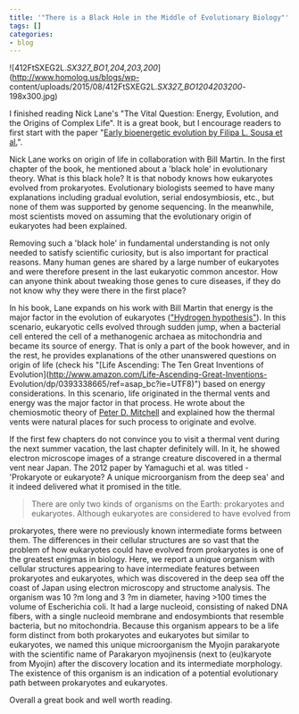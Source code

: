 ```yaml
---
title: '"There is a Black Hole in the Middle of Evolutionary Biology"'
tags: []
categories:
- blog
---
```

![412FtSXEG2L._SX327_BO1,204,203,200_](http://www.homolog.us/blogs/wp-
content/uploads/2015/08/412FtSXEG2L._SX327_BO1204203200_-198x300.jpg)
<!--more-->

I finished reading Nick Lane's "The Vital Question: Energy, Evolution, and the
Origins of Complex Life". It is a great book, but I encourage readers to first
start with the paper "[Early bioenergetic evolution by Filipa L. Sousa et
al.](http://rstb.royalsocietypublishing.org/content/368/1622/20130088)".

Nick Lane works on origin of life in collaboration with Bill Martin. In the
first chapter of the book, he mentioned about a 'black hole' in evolutionary
theory. What is this black hole? It is that nobody knows how eukaryotes
evolved from prokaryotes. Evolutionary biologists seemed to have many
explanations including gradual evolution, serial endosymbiosis, etc., but none
of them was supported by genome sequencing. In the meanwhile, most scientists
moved on assuming that the evolutionary origin of eukaryotes had been
explained.

Removing such a 'black hole' in fundamental understanding is not only needed
to satisfy scientific curiosity, but is also important for practical reasons.
Many human genes are shared by a large number of eukaryotes and were therefore
present in the last eukaryotic common ancestor. How can anyone think about
tweaking those genes to cure diseases, if they do not know why they were there
in the first place?

In his book, Lane expands on his work with Bill Martin that energy is the
major factor in the evolution of eukaryotes (["Hydrogen
hypothesis"](https://en.wikipedia.org/wiki/Hydrogen_hypothesis)). In this
scenario, eukaryotic cells evolved through sudden jump, when a bacterial cell
entered the cell of a methanogenic archaea as mitochondria and became its
source of energy. That is only a part of the book however, and in the rest, he
provides explanations of the other unanswered questions on origin of life
(check his "[Life Ascending: The Ten Great Inventions of
Evolution](http://www.amazon.com/Life-Ascending-Great-Inventions-
Evolution/dp/0393338665/ref=asap_bc?ie=UTF8)") based on energy considerations.
In this scenario, life originated in the thermal vents and energy was the
major factor in that process. He wrote about the chemiosmotic theory of [Peter
D. Mitchell](https://en.wikipedia.org/wiki/Peter_D._Mitchell) and explained
how the thermal vents were natural places for such process to originate and
evolve.

If the first few chapters do not convince you to visit a thermal vent during
the next summer vacation, the last chapter definitely will. In it, he showed
electron microscope images of a strange creature discovered in a thermal vent
near Japan. The 2012 paper by Yamaguchi et al. was titled - 'Prokaryote or
eukaryote? A unique microorganism from the deep sea' and it indeed delivered
what it promised in the title.

> There are only two kinds of organisms on the Earth: prokaryotes and
eukaryotes. Although eukaryotes are considered to have evolved from

prokaryotes, there were no previously known intermediate forms between them.
The differences in their cellular structures are so vast that the problem of
how eukaryotes could have evolved from prokaryotes is one of the greatest
enigmas in biology. Here, we report a unique organism with cellular structures
appearing to have intermediate features between prokaryotes and eukaryotes,
which was discovered in the deep sea off the coast of Japan using electron
microscopy and structome analysis. The organism was 10 ?m long and 3 ?m in
diameter, having >100 times the volume of Escherichia coli. It had a large
nucleoid, consisting of naked DNA fibers, with a single nucleoid membrane and
endosymbionts that resemble bacteria, but no mitochondria. Because this
organism appears to be a life form distinct from both prokaryotes and
eukaryotes but similar to eukaryotes, we named this unique microorganism the
Myojin parakaryote with the scientific name of Parakaryon myojinensis (next to
(eu)karyote from Myojin) after the discovery location and its intermediate
morphology. The existence of this organism is an indication of a potential
evolutionary path between prokaryotes and eukaryotes.

Overall a great book and well worth reading.

